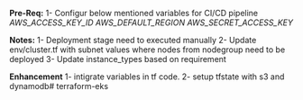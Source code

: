 **Pre-Req:**
1- Configur below mentioned variables for CI/CD pipeline
*AWS_ACCESS_KEY_ID
AWS_DEFAULT_REGION
AWS_SECRET_ACCESS_KEY*

**Notes:**
1- Deployment stage need to executed manually
2- Update env/cluster.tf with subnet values where nodes from nodegroup need to be deployed
3- Update instance_types based on requirement

**Enhancement**
1- intigrate variables in tf code.
2- setup tfstate with s3 and dynamodb# terraform-eks
